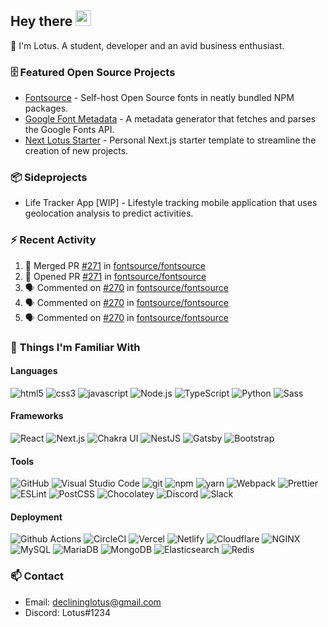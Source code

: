 ## Hey there <img src="https://media.giphy.com/media/hvRJCLFzcasrR4ia7z/giphy.gif" width="25px">

📝 I'm Lotus. A student, developer and an avid business enthusiast.

### 🗄 Featured Open Source Projects

- [Fontsource](https://github.com/fontsource/fontsource) - Self-host Open Source fonts in neatly bundled NPM packages.
- [Google Font Metadata](https://github.com/fontsource/google-font-metadata) - A metadata generator that fetches and parses the Google Fonts API.
- [Next Lotus Starter](https://github.com/DecliningLotus/next-lotus-starter) - Personal Next.js starter template to streamline the creation of new projects.

### 📦 Sideprojects

- Life Tracker App [WIP] - Lifestyle tracking mobile application that uses geolocation analysis to predict activities.

### ⚡ Recent Activity

<!--START_SECTION:activity-->

1. 🎉 Merged PR [#271](https://github.com/fontsource/fontsource/pull/271) in [fontsource/fontsource](https://github.com/fontsource/fontsource)
2. 💪 Opened PR [#271](https://github.com/fontsource/fontsource/pull/271) in [fontsource/fontsource](https://github.com/fontsource/fontsource)
3. 🗣 Commented on [#270](https://github.com/fontsource/fontsource/issues/270) in [fontsource/fontsource](https://github.com/fontsource/fontsource)
4. 🗣 Commented on [#270](https://github.com/fontsource/fontsource/issues/270) in [fontsource/fontsource](https://github.com/fontsource/fontsource)
5. 🗣 Commented on [#270](https://github.com/fontsource/fontsource/issues/270) in [fontsource/fontsource](https://github.com/fontsource/fontsource)
<!--END_SECTION:activity-->

### 🔭 Things I'm Familiar With

#### Languages

<p>
<img alt="html5" src="https://img.shields.io/badge/-HTML5-E34F26?style=flat-square&logo=html5&logoColor=white" />
<img alt="css3" src="https://img.shields.io/badge/-CSS3-1572B6?style=flat-square&logo=css3&logoColor=white" />
<img alt="javascript" src="https://img.shields.io/badge/-JavaScript-F7DF1E?style=flat-square&logo=javascript&logoColor=white" />
<img alt="Node.js" src="https://img.shields.io/badge/-Node.js-43853d?style=flat-square&logo=Node-dot-js&logoColor=white" />
<img alt="TypeScript" src="https://img.shields.io/badge/-TypeScript-007ACC?style=flat-square&logo=typescript&logoColor=white" />
<img alt="Python" src="https://img.shields.io/badge/-Python-3776AB?style=flat-square&logo=python&logoColor=white" />
<img alt="Sass" src="https://img.shields.io/badge/-Sass-CC6699?style=flat-square&logo=sass&logoColor=white" />
</p>

#### Frameworks

<p>
<img alt="React" src="https://img.shields.io/badge/-React-45b8d8?style=flat-square&logo=react&logoColor=white" />
<img alt="Next.js" src="https://img.shields.io/badge/-Next.js-000000?style=flat-square&logo=next-dot-js&logoColor=white">
<img alt="Chakra UI" src="https://img.shields.io/badge/-Chakra%20UI-319795?style=flat-square&logo=chakra-ui&logoColor=white">
<img alt="NestJS" src="https://img.shields.io/badge/-NestJS-E0234E?style=flat-square&logo=nestjs&logoColor=white">
<img alt="Gatsby" src="https://img.shields.io/badge/-Gatsby-663399?style=flat-square&logo=gatsby&logoColor=white" />
<img alt="Bootstrap" src="https://img.shields.io/badge/-Bootstrap-563D7C?style=flat-square&logo=bootstrap&logoColor=white" />
</p>

#### Tools

<p>
<img alt="GitHub" src="https://img.shields.io/badge/-GitHub-181717?style=flat-square&logo=github&logoColor=white" />
<img alt="Visual Studio Code" src="https://img.shields.io/badge/-Visual%20Studio%20Code-007ACC?style=flat-square&logo=visual-studio-code&logoColor=white" />
<img alt="git" src="https://img.shields.io/badge/-Git-F05032?style=flat-square&logo=git&logoColor=white" />
<img alt="npm" src="https://img.shields.io/badge/-NPM-CB3837?style=flat-square&logo=npm&logoColor=white" />
<img alt="yarn" src="https://img.shields.io/badge/-Yarn-2C8EBB?style=flat-square&logo=yarn&logoColor=white" />
<img alt="Webpack" src="https://img.shields.io/badge/-Webpack-8DD6F9?style=flat-square&logo=webpack&logoColor=white" />
<img alt="Prettier" src="https://img.shields.io/badge/-Prettier-F7B93E?style=flat-square&logo=prettier&logoColor=white" />
<img alt="ESLint" src="https://img.shields.io/badge/-ESLint-4B32C3?style=flat-square&logo=eslint&logoColor=white" />
<img alt="PostCSS" src="https://img.shields.io/badge/-PostCSS-DD3A0A?style=flat-square&logo=postcss&logoColor=white" />
<img alt="Chocolatey" src="https://img.shields.io/badge/-Chocolatey-80B5E3?style=flat-square&logo=chocolatey&logoColor=white" />
<img alt="Discord" src="https://img.shields.io/badge/-Discord-7289DA?style=flat-square&logo=discord&logoColor=white" />
<img alt="Slack" src="https://img.shields.io/badge/-Slack-4A154B?style=flat-square&logo=slack&logoColor=white" />
</p>

#### Deployment

<p>
<img alt="Github Actions" src="https://img.shields.io/badge/-Github_Actions-2088FF?style=flat-square&logo=github-actions&logoColor=white" />
<img alt="CircleCI" src="https://img.shields.io/badge/-CircleCI-343434?style=flat-square&logo=circleci&logoColor=white" />
<img alt="Vercel" src="https://img.shields.io/badge/-Vercel-000000?style=flat-square&logo=vercel&logoColor=white" />
<img alt="Netlify" src="https://img.shields.io/badge/-Netlify-00C7B7?style=flat-square&logo=netlify&logoColor=white" />
<img alt="Cloudflare" src="https://img.shields.io/badge/-Cloudflare-F38020?style=flat-square&logo=cloudflare&logoColor=white" />
<img alt="NGINX" src="https://img.shields.io/badge/-NGINX-269539?style=flat-square&logo=nginx&logoColor=white" />
<img alt="MySQL" src="https://img.shields.io/badge/-MySQL-4479A1?style=flat-square&logo=mysql&logoColor=white" />
<img alt="MariaDB" src="https://img.shields.io/badge/-MariaDB-DB1F305F?style=flat-square&logo=mariadb&logoColor=white" />
<img alt="MongoDB" src="https://img.shields.io/badge/-MongoDB-13aa52?style=flat-square&logo=mongodb&logoColor=white" />
<img alt="Elasticsearch" src="https://img.shields.io/badge/-Elasticsearch-005571?style=flat-square&logo=elasticsearch&logoColor=white" />
<img alt="Redis" src="https://img.shields.io/badge/-Redis-DC382D?style=flat-square&logo=redis&logoColor=white" />
</p>

### 📫 Contact

- Email: declininglotus@gmail.com
- Discord: Lotus#1234
